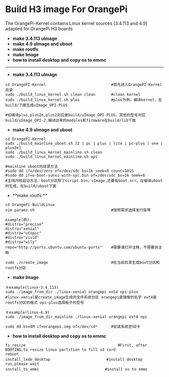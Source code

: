 # Build H3 image For OrangePi

The OrangePi-Kernel contains Linux kernel sources (3.4.113 and 4.9) adapted for OrangePi H3 boards

- **make 3.4.113 uImage**
- **make 4.9 uImage and uboot**
- **make rootfs**
- **make Image**
- **how to install desktop and copy os to emmc**
-------------------------------------

- **make 3.4.113 uImage**

``` shell
cd OrangePI-Kernel                             #首先进入OrangePI-Kernel目录
sudo ./build_linux_kernel.sh clean clean       #clean kernel
sudo ./build_linux_kernel.sh plus              #plus为例，编译kernel，在build/下面生成uImage_OPI-PLUS

#如编译plus,plus2e,plus2对应是build/uImage_OPI-PLUS，其他的型号对应build/uImage_OPI-2,编译出来的modules和firmware在build/lib下面
```
- **make 4.9 uImage and uboot**

``` shell
cd OrangePI-Kernel
sudo ./build_mainline_uboot.sh [2 | pc | plus | lite | pc-plus | one | plus2e]
sudo ./build_linux_kernel_mainline.sh clean
sudo ./build_linux_kernel_mainline.sh opi

#mainline uboot的烧录方法
#sudo dd if=/dev/zero of=/dev/sdc bs=1k seek=8 count=1015
#sudo dd if=u-boot-sunxi-with-spl.bin of=/dev/sdc bs=1k seek=8
#主线内核启动方法：boot分区除了script.bin，uImage,还要有boot.scr。在编译uboot时生成，在build/uboot下面
```
- **make rootfs **

``` shell
cd OrangePi-BuildLinux
vim params.sh                                  #按照需求选择发行版等

example(例):
#distro="precise"
distro="xenial"
#distro="utopic"
#distro="vivid"
#distro="wily"
repo="http://ports.ubuntu.com/ubuntu-ports"    #需要请打开注释，不需要则注释

sudo ./create_image                            #在当前目录生成boot分区和rootfs分区
```
- **make Image**

``` shell
＃example(linux-3.4.113)
sudo ./image_from_dir ./linux-xenial orangepi ext4 opi-plus
#linux-xenial是create_image生成的文件系统分区 orangepi是镜像的名字 ext4是rootfs分区的格式 opi-plus选择板子的型号

＃example(linux-4.9)
sudo ./image_from_dir_mainline ./linux-xenial orangepi ext4 opi

sudo dd bs=4M if=orangepi.img of=/dev/sd*      #安装系统至SD卡

```
- **how to install desktop and copy os to emmc**

``` shell
fs_resize                                         #First, after BOOTING,to resize linux partition to fill sd card
reboot
install_lxde_desktop　　　　　　　　　　　　　　　#install desktop run,please wait
install_to_emmc　　　　　　　　　　　　　　　　　 #install os to emmc
```

